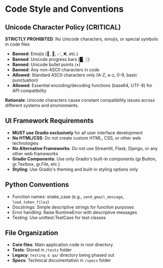 # Code Style and Conventions

## Unicode Character Policy (CRITICAL)
**STRICTLY PROHIBITED**: No Unicode characters, emojis, or special symbols in code files
- **Banned**: Emojis (🚀, 📧, ✅, ❌, etc.)
- **Banned**: Unicode progress bars (█, ░)
- **Banned**: Unicode bullet points (•)
- **Banned**: Any non-ASCII characters in code
- **Allowed**: Standard ASCII characters only (A-Z, a-z, 0-9, basic punctuation)
- **Allowed**: Essential encoding/decoding functions (base64, UTF-8) for API compatibility

**Rationale**: Unicode characters cause constant compatibility issues across different systems and environments.

## UI Framework Requirements
- **MUST use Gradio exclusively** for all user interface development
- **No HTML/CSS**: Do not create custom HTML, CSS, or other web technologies
- **No Alternative Frameworks**: Do not use Streamlit, Flask, Django, or any other web frameworks
- **Gradio Components**: Use only Gradio's built-in components (gr.Button, gr.Textbox, gr.File, etc.)
- **Styling**: Use Gradio's theming and built-in styling options only

## Python Conventions
- Function names: snake_case (e.g., `send_gmail_message`, `load_token_files`)
- Docstrings: Simple descriptive strings for function purposes
- Error handling: Raise RuntimeError with descriptive messages
- Testing: Use unittest.TestCase for test classes

## File Organization
- **Core files**: Main application code in root directory
- **Tests**: Stored in `/tests` folder
- **Legacy**: `testing & qa/` directory being phased out
- **Specs**: Technical documentation in `/specs` folder